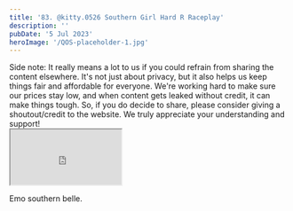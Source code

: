 ```yaml
---
title: '83. @kitty.0526 Southern Girl Hard R Raceplay'
description: ''
pubDate: '5 Jul 2023'
heroImage: '/QOS-placeholder-1.jpg'
---
```

<div class="video_paragraph_header"> Side note: It really means a lot to us if you could refrain from sharing the content elsewhere. It's not just about privacy, but it also helps us keep things fair and affordable for everyone. We're working hard to make sure our prices stay low, and when content gets leaked without credit, it can make things tough. So, if you do decide to share, please consider giving a shoutout/credit to the website. We truly appreciate your understanding and support!</div>

<iframe src="https://drive.google.com/file/d/1BworxnYQh5w1WrT1TLLNCW03M-r6GtbK/preview" width="200" height="100" allow="autoplay" allowfullscreen="allowfullscreen"></iframe>

Emo southern belle.
<br>
<br>
<!---<a class="read_more" href="https://drive.google.com/file/d/1BworxnYQh5w1WrT1TLLNCW03M-r6GtbK/view?usp=sharing">Download</a>--->